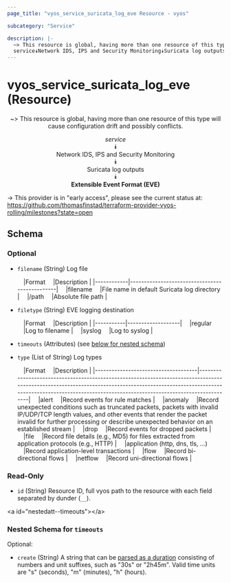 ```yaml
---
page_title: "vyos_service_suricata_log_eve Resource - vyos"

subcategory: "Service"

description: |- 
  ~> This resource is global, having more than one resource of this type will cause configuration drift and possibly conflicts.
  service⯯Network IDS, IPS and Security Monitoring⯯Suricata log outputs⯯Extensible Event Format (EVE)
---
```


# vyos_service_suricata_log_eve (Resource)
<center>

~> This resource is global, having more than one resource of this type will cause configuration drift and possibly conflicts.

*service*  
⯯  
Network IDS, IPS and Security Monitoring  
⯯  
Suricata log outputs  
⯯  
**Extensible Event Format (EVE)**


</center>

-> This provider is in "early access", please see the current status at: https://github.com/thomasfinstad/terraform-provider-vyos-rolling/milestones?state=open

## Schema

### Optional

- `filename` (String) Log file

    &emsp;|Format    &emsp;|Description                                  |
    |------------|-----------------------------------------------|
    &emsp;|filename  &emsp;|File name in default Suricata log directory  |
    &emsp;|/path     &emsp;|Absolute file path                           |
- `filetype` (String) EVE logging destination

    &emsp;|Format   &emsp;|Description      |
    |-----------|-------------------|
    &emsp;|regular  &emsp;|Log to filename  |
    &emsp;|syslog   &emsp;|Log to syslog    |
- `timeouts` (Attributes) (see [below for nested schema](#nestedatt--timeouts))
- `type` (List of String) Log types

    &emsp;|Format                             &emsp;|Description                                                                                                                                                                                                                             |
    |-------------------------------------|------------------------------------------------------------------------------------------------------------------------------------------------------------------------------------------------------------------------------------------|
    &emsp;|alert                              &emsp;|Record events for rule matches                                                                                                                                                                                                          |
    &emsp;|anomaly                            &emsp;|Record unexpected conditions such as truncated packets, packets with invalid IP/UDP/TCP length values, and other events that render the packet invalid for further processing or describe unexpected behavior on an established stream  |
    &emsp;|drop                               &emsp;|Record events for dropped packets                                                                                                                                                                                                       |
    &emsp;|file                               &emsp;|Record file details (e.g., MD5) for files extracted from application protocols (e.g., HTTP)                                                                                                                                             |
    &emsp;|application (http, dns, tls, ...)  &emsp;|Record application-level transactions                                                                                                                                                                                                   |
    &emsp;|flow                               &emsp;|Record bi-directional flows                                                                                                                                                                                                             |
    &emsp;|netflow                            &emsp;|Record uni-directional flows                                                                                                                                                                                                            |

### Read-Only

- `id` (String) Resource ID, full vyos path to the resource with each field separated by dunder (`__`).

&lt;a id=&#34;nestedatt--timeouts&#34;&gt;&lt;/a&gt;
### Nested Schema for `timeouts`

Optional:

- `create` (String) A string that can be [parsed as a duration](https://pkg.go.dev/time#ParseDuration) consisting of numbers and unit suffixes, such as &#34;30s&#34; or &#34;2h45m&#34;. Valid time units are &#34;s&#34; (seconds), &#34;m&#34; (minutes), &#34;h&#34; (hours).  

